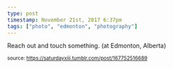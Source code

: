 ```yaml
---
type: post
timestamp: November 21st, 2017 6:37pm
tags: ["photo", "edmonton", "photography"]
---
```

<a href="https://www.instagram.com/p/Bbx4Dg_neWK/ "></a>

Reach out and touch something. (at Edmonton, Alberta)
 
      
      
  
<small>source: https://saturdayxiii.tumblr.com/post/167752516689</small>